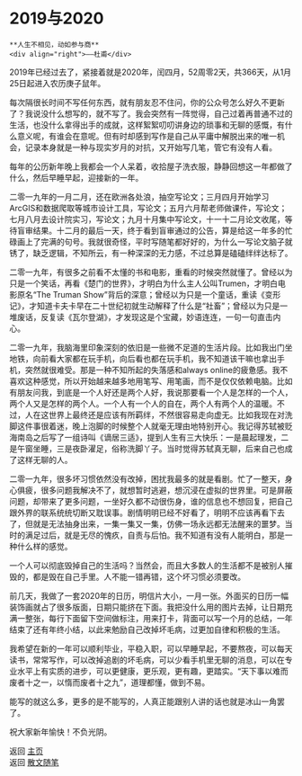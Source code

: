 # 2019与2020

```{tip} 
**人生不相见，动如参与商**   
<div align="right">——杜甫</div>
```

2019年已经过去了，紧接着就是2020年，闰四月，52周零2天，共366天，从1月25日起进入农历庚子鼠年。

每次隔很长时间不写任何东西，就有朋友忍不住问，你的公众号怎么好久不更新了？我说没什么想写的，就不写了。我会突然有一阵觉得，自己过着再普通不过的生活，也没什么拿得出手的成就，这样絮絮叨叨讲身边的琐事和无聊的感慨，有什么意义呢，有谁会在意呢。但有时却感到写作是自己从平庸中解脱出来的唯一机会，记录本身就是一种与现实岁月的对抗，又开始写几笔，管它有没有人看。

每年的公历新年晚上我都会一个人呆着，收拾屋子洗衣服，静静回想这一年都做了什么，然后早睡早起，迎接新的一年。

二零一九年的一月二月，还在欧洲各处浪，抽空写论文；三月四月开始学习ArcGIS和数据爬取等城市设计工具，写论文；五月六月帮老师做课件，写论文；七月八月去设计院实习，写论文；九月十月集中写论文，十一十二月论文收尾，等待盲审结果。十二月的最后一天，终于看到盲审通过的公告，算是给这一年多的忙碌画上了完满的句号。我就很奇怪，平时写随笔都好好的，为什么一写论文脑子就锈了，缺乏逻辑，不知所云，有一种深深的无力感，不过总算是磕磕绊绊达标了。

二零一九年，有很多之前看不太懂的书和电影，重看的时候突然就懂了。曾经以为只是一个笑话，再看《楚门的世界》，才明白为什么主人公叫Trumen，才明白电影原名“The Truman Show”背后的深意；曾经以为只是一个童话，重读《变形记》，才知道卡夫卡早在二十世纪初就生动解释了什么是“社畜”；曾经以为只是一堆废话，反复读《瓦尔登湖》，才发现这是个宝藏，妙语连连，一句一句直击内心。

二零一九年，我脑海里印象深刻的依旧是一些微不足道的生活片段。比如我出门坐地铁，向前看大家都在玩手机，向后看也都在玩手机，我不知道该干嘛也拿出手机，突然就很难受。那是一种不知所起的失落感和always online的疲惫感。我不喜欢这种感觉，所以开始越来越多地用笔写、用笔画，而不是仅仅依赖电脑。比如有朋友问我，到底是一个人好还是两个人好，我说那要看一个人是怎样的一个人，两个人又是怎样的两个人。一个人有一个人的自在，两个人有两个人的温暖。不过，人在这世界上最终还是应该有所羁绊，不然很容易走向虚无。比如我现在对洗脚这件事很着迷，晚上泡脚的时候整个人就毫无理由地特别开心。我记得苏轼被贬海南岛之后写了一组诗叫《谪居三适》，提到人生有三大快乐：一是晨起理发，二是午窗坐睡，三是夜卧濯足，俗称洗脚丫子。当时觉得苏轼真无聊，后来自己也成了这样无聊的人。

二零一九年，很多坏习惯依然没有改掉，困扰我最多的就是看剧。忙了一整天，身心俱疲，很多问题我解决不了，就想暂时逃避，想沉浸在虚拟的世界里。可是屏蔽问题，却带来了更多问题，一坐好久都不动很伤身，谁的信息也不想回复，把自己跟外界的联系统统切断又耽误事。剧情明明已经不好看了，明明不应该再看下去了，但就是无法抽身出来，一集一集又一集，仿佛一场永远都无法醒来的噩梦。当时的满足过后，就是无尽的愧疚，自责与后怕。我不知道有没有人能明白，那是一种什么样的感觉。

一个人可以彻底毁掉自己的生活吗？当然会，而且大多数人的生活都不是被别人摧毁的，都是毁在自己手里。人不能一错再错，这个坏习惯必须要改。

前几天，我做了一套2020年的日历，明信片大小，一月一张。外面买的日历一幅装饰画就占了很多版面，日期只能挤在下面。我把没什么用的图片去掉，让日期充满一整张，每行下面留下空间做标注，用来打卡，背面可以写一个月的总结，一年结束了还有年终小结，以此来勉励自己改掉坏毛病，过更加自律和积极的生活。

我希望在新的一年可以顺利毕业，平稳入职，可以早睡早起，不要熬夜，可以每天读书，常常写作，可以改掉追剧的坏毛病，可以少看手机里无聊的消息，可以在专业水平上有实质的进步，可以更健康，更乐观，更有趣，更踏实。“天下事以难而废者十之一，以惰而废者十之九”，道理都懂，做到不易。

能写的就这么多，更多的是不能写的，人真正能跟别人讲的话也就是冰山一角罢了。

祝大家新年愉快！不负光阴。


返回 [主页](../../../intro.md)   
返回 [散文随笔](../../../posts/essaycollection.md)